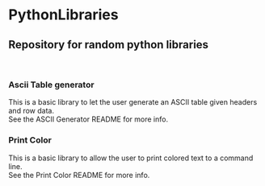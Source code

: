 <head>

</head>

<body>
    <h1>PythonLibraries</h1>
    <h2>Repository for random python libraries</h2>
    <br />
    <h3>Ascii Table generator</h3>
    <div>
        This is a basic library to let the user generate an ASCII table given headers and row data.<br />
        See the ASCII Generator README for more info.<br />
    </div>
    <h3>Print Color</h3>
    <div>
        This is a basic library to allow the user to print colored text to a command line.<br />
        See the Print Color README for more info.<br />
    </div>
